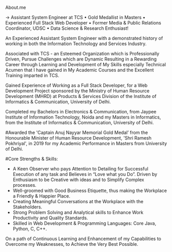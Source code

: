 About.me

-> Assistant System Engineer at TCS 
• Gold Medallist in Masters 
• Experienced Full Stack Web Developer 
• Former Media & Public Relations Coordinator, UDSC 
• Data Science & Research Enthusiast!

An Experienced Assistant System Engineer with a demonstrated history of working in both the Information Technology and Services Industry.

Associated with TCS - an Esteemed Organization which is Professionally Driven, Pursue Challenges which are Dynamic Resulting in a Rewarding Career through Learning and Development of My Skills especially Technical Acumen that I have gained in My Academic Courses and the Excellent Training imparted in TCS.

Gained Experience of Working as a Full Stack Developer, for a Web Development Project sponsored by the Ministry of Human Resource Development (MHRD) at Products & Services Division of the Institute of Informatics & Communication, University of Delhi.

Completed my Bachelors in Electronics & Communication, from Jaypee Institute of Information Technology, Noida and my Masters in Informatics, from the Institute of Informatics & Communication, University of Delhi.

#Awarded the 'Captain Anuj Nayyar Memorial Gold Medal’ from the Honourable Minister of Human Resource Development, 'Shri Ramesh Pokhriyal', in 2019 for my Academic Performance in Masters from University of Delhi.

#Core Strengths & Skills:

- A Keen Observer who pays Attention to Detailing for Successful Execution of any task and Believes in “Love what you Do”. Driven by Enthusiasm to be Creative with ideas and to Simplify Complex processes.
- Well-groomed with Good Business Etiquette, thus making the Workplace a Friendly & Happier Place.
- Creating Meaningful Conversations at the Workplace with the Stakeholders.
- Strong Problem Solving and Analytical skills to Enhance Work Productivity and Quality Standards.
- Skilled in Web Development & Programming Languages: Core Java, Python, C, C++.

On a path of Continuous Learning and Enhancement of my Capabilities to Overcome my Weaknesses, to Achieve the Very Best Possible.
